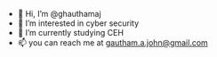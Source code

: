 - 👋 Hi, I’m @ghauthamaj
- 👀 I’m interested in cyber security
- 🌱 I’m currently studying CEH
- 📫 you can reach me at gautham.a.john@gmail.com

<!---
ghauthamaj/ghauthamaj is a ✨ special ✨ repository because its `README.md` (this file) appears on your GitHub profile.
You can click the Preview link to take a look at your changes.
--->
